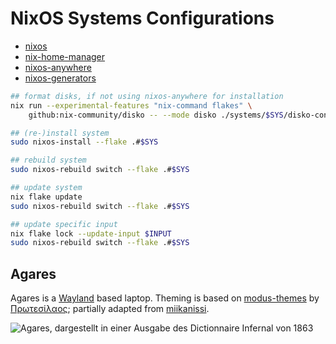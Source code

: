 # NixOS Systems Configurations

- [nixos](https://nixos.org/)
- [nix-home-manager](https://github.com/nix-community/home-manager)
- [nixos-anywhere](https://github.com/numtide/nixos-anywhere)
- [nixos-generators](https://github.com/nix-community/nixos-generators)

```sh
## format disks, if not using nixos-anywhere for installation
nix run --experimental-features "nix-command flakes" \
    github:nix-community/disko -- --mode disko ./systems/$SYS/disko-configuration.nix

## (re-)install system
sudo nixos-install --flake .#$SYS

## rebuild system
sudo nixos-rebuild switch --flake .#$SYS

## update system
nix flake update
sudo nixos-rebuild switch --flake .#$SYS

## update specific input
nix flake lock --update-input $INPUT
sudo nixos-rebuild switch --flake .#$SYS
```

## Agares

Agares is a [Wayland](https://wiki.archlinux.org/title/Wayland) based laptop.
Theming is based on [modus-themes](https://github.com/protesilaos/modus-themes)
by [Πρωτεσίλαος](https://protesilaos.com/);
partially adapted from [miikanissi](https://github.com/miikanissi/modus-themes.nvim?tab=readme-ov-file#extras).

![Agares, dargestellt in einer Ausgabe des Dictionnaire Infernal von 1863](https://upload.wikimedia.org/wikipedia/commons/3/38/Agares.jpg)
